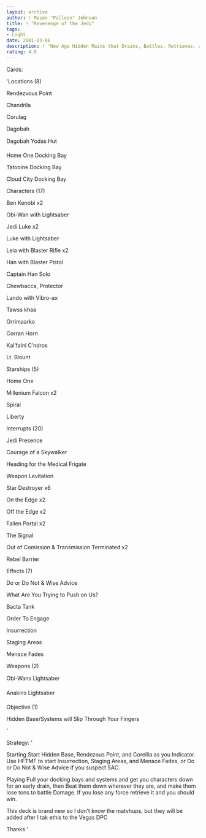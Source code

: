 ```yaml
---
layout: archive
author: ! Mason "Palleon" Johnson
title: ! "Revenenge of the Jedi"
tags:
- Light
date: 2001-03-06
description: ! "New Age Hidden Mains that Drains, Battles, Retrieves, and Wins. It’s Undefeated in my local tournament’s. 12-0 so far"
rating: 4.0
---
```

Cards: 

'Locations (8)

Rendezvous Point

Chandrila 

Corulag

Dagobah

Dagobah Yodas Hut

Home One Docking Bay

Tatooine Docking Bay

Cloud City Docking Bay



Characters (17)

Ben Kenobi x2

Obi-Wan with Lightsaber

Jedi Luke x2

Luke with Lightsaber

Leia with Blaster Rifle x2

Han with Blaster Pistol 

Captain Han Solo

Chewbacca, Protector 

Lando with Vibro-ax 

Tawss khaa

Orrimaarko

Corran Horn

Kal’falnl C’ndros

Lt. Blount


Starships (5)

Home One

Millenium Falcon x2

Spiral

Liberty 


Interrupts (20)

Jedi Presence 

Courage of a Skywalker

Heading for the Medical Frigate

Weapon Levitation 

Star Destroyer x6 

On the Edge x2

Off the Edge x2

Fallen Portal x2 

The Signal

Out of Comission & Transmission Terminated x2

Rebel Barrier


Effects (7)

Do or Do Not & Wise Advice

What Are You Trying to Push on Us?

Bacta Tank

Order To Engage

Insurrection

Staging Areas

Menace Fades



Weapons (2)

Obi-Wans Lightsaber

Anakins Lightsaber


Objective (1)

Hidden Base/Systems will Slip Through Your Fingers



'

Strategy: '

Starting Start Hidden Base, Rendezous Point, and Corellia as you Indicator. Use HFTMF to start Insurrection, Staging Areas, and Menace Fades, or Do or Do Not & Wise Advice if you suspect SAC. 


Playing Pull your docking bays and systems and get you characters down for an early drain, then Beat them down wherever they are, and make them lose tons to battle Damage. If you lose any force retrieve it and you should win. 


This deck is brand new so I don’t know the matvhups, but they will be added after I tak ethis to the Vegas DPC


Thanks '